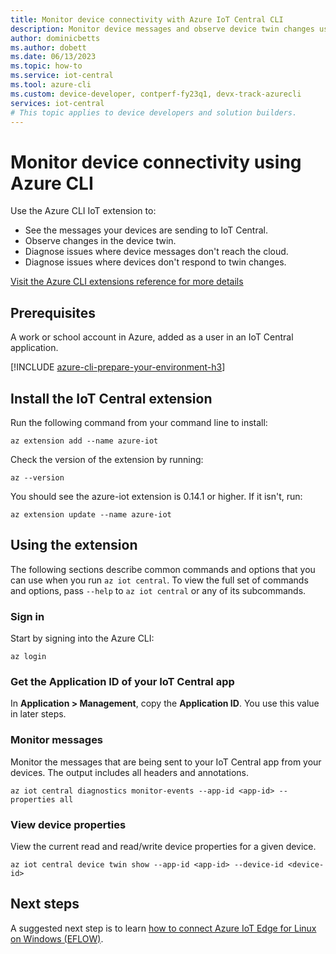 ```yaml
---
title: Monitor device connectivity with Azure IoT Central CLI
description: Monitor device messages and observe device twin changes using Azure IoT Central CLI commands to verify device connectivity
author: dominicbetts
ms.author: dobett
ms.date: 06/13/2023
ms.topic: how-to
ms.service: iot-central
ms.tool: azure-cli
ms.custom: device-developer, contperf-fy23q1, devx-track-azurecli
services: iot-central
# This topic applies to device developers and solution builders.
---
```


# Monitor device connectivity using Azure CLI

Use the Azure CLI IoT extension to:

- See the messages your devices are sending to IoT Central.
- Observe changes in the device twin.
- Diagnose issues where device messages don't reach the cloud.
- Diagnose issues where devices don't respond to twin changes.

[Visit the Azure CLI extensions reference for more details](/cli/azure/iot/central)

## Prerequisites

A work or school account in Azure, added as a user in an IoT Central application.

[!INCLUDE [azure-cli-prepare-your-environment-h3](~/articles/reusable-content/azure-cli/azure-cli-prepare-your-environment-h3.md)]

## Install the IoT Central extension

Run the following command from your command line to install:

```azurecli
az extension add --name azure-iot
```

Check the version of the extension by running:

```azurecli
az --version
```

You should see the azure-iot extension is 0.14.1 or higher. If it isn't, run:

```azurecli
az extension update --name azure-iot
```

## Using the extension

The following sections describe common commands and options that you can use when you run
`az iot central`. To view the full set of commands and options, pass
`--help` to `az iot central` or any of its subcommands.

### Sign in

Start by signing into the Azure CLI:

```azurecli
az login
```

### Get the Application ID of your IoT Central app

In **Application > Management**, copy the **Application ID**. You use this value in later steps.

### Monitor messages

Monitor the messages that are being sent to your IoT Central app from your devices. The output includes all headers and annotations.

```azurecli
az iot central diagnostics monitor-events --app-id <app-id> --properties all
```

### View device properties

View the current read and read/write device properties for a given device.

```azurecli
az iot central device twin show --app-id <app-id> --device-id <device-id>
```

## Next steps

A suggested next step is to learn [how to connect Azure IoT Edge for Linux on Windows (EFLOW)](./howto-connect-eflow.md).
